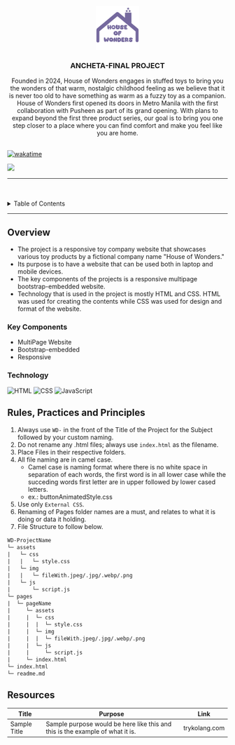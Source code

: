 <a name="readme-top">

<br/>

<br />
<div align="center">
  <a href="https://github.com/Ancheta123/">
    <img src="/assets/img/toylogo.png" width="100" height="100">
  </a>

  <h3 align="center">ANCHETA-FINAL PROJECT</h3>
</div>

<div align="center">
  Founded in 2024, House of Wonders engages in stuffed toys to bring you the wonders of that warm, nostalgic childhood feeling as we believe that it is never too old to have something as warm as a fuzzy toy as a companion.
  House of Wonders first opened its doors in Metro Manila with the first collaboration with Pusheen as part of its grand opening. With plans to expand beyond the first three product series, our goal is to bring you one step closer to a place where you can find comfort and make you feel like you are home.
</div>

<br />

[![wakatime](https://wakatime.com/badge/user/d7129ac7-fd68-49f5-94fc-7789b403b4d4/project/bc4f4cdc-1261-460e-813b-a0a113ce0ae2.svg)](https://wakatime.com/badge/user/d7129ac7-fd68-49f5-94fc-7789b403b4d4/project/bc4f4cdc-1261-460e-813b-a0a113ce0ae2)


![](https://visit-counter.vercel.app/counter.png?page=ancheta123/WD-Seatwork-ToyCompany)

---

<br />
<br />

<details>
  <summary>Table of Contents</summary>
  <ol>
    <li>
      <a href="#overview">Overview</a>
      <ol>
        <li>
          <a href="#key-components">Key Components</a>
        </li>
        <li>
          <a href="#technology">Technology</a>
        </li>
      </ol>
    </li>
    <li>
      <a href="#rule,-practices-and-principles">Rules, Practices and Principles</a>
    </li>
    <li>
      <a href="#resources">Resources</a>
    </li>
  </ol>
</details>

---

## Overview
- The project is a responsive toy company website that showcases various toy products by a fictional company
name "House of Wonders."
- Its purpose is to have a website that can be used both in laptop and mobile devices.
- The key components of the projects is a responsive multipage bootstrap-embedded website.
- Technology that is used in the project is mostly HTML and CSS. HTML was used for creating the contents while
CSS was used for design and format of the website.

### Key Components
- MultiPage Website
- Bootstrap-embedded
- Responsive

### Technology
![HTML](https://img.shields.io/badge/HTML-E34F26?style=for-the-badge&logo=html5&logoColor=white)
![CSS](https://img.shields.io/badge/CSS-1572B6?style=for-the-badge&logo=css3&logoColor=white)
![JavaScript](https://img.shields.io/badge/JavaScript-F7DF1E?style=for-the-badge&logo=javascript&logoColor=white)

## Rules, Practices and Principles
1. Always use `WD-` in the front of the Title of the Project for the Subject followed by your custom naming.
2. Do not rename any .html files; always use `index.html` as the filename.
3. Place Files in their respective folders.
4. All file naming are in camel case.
   - Camel case is naming format where there is no white space in separation of each words, the first word is in all lower case while the succeding words first letter are in upper followed by lower cased letters.
   - ex.: buttonAnimatedStyle.css
5. Use only `External CSS`.
6. Renaming of Pages folder names are a must, and relates to what it is doing or data it holding.
7. File Structure to follow below.

```
WD-ProjectName
└─ assets
|   └─ css
|   |   └─ style.css
|   └─ img
|   |   └─ fileWith.jpeg/.jpg/.webp/.png
|   └─ js
|       └─ script.js
└─ pages
|  └─ pageName
|     └─ assets
|     |  └─ css
|     |  |  └─ style.css
|     |  └─ img
|     |  |  └─ fileWith.jpeg/.jpg/.webp/.png
|     |  └─ js
|     |     └─ script.js
|     └─ index.html
└─ index.html
└─ readme.md
```

## Resources

<!-- TODO: Add References -->
| Title | Purpose | Link |
|-|-|-|
| Sample Title | Sample purpose would be here like this and this is the example of what it is. | trykolang.com |
